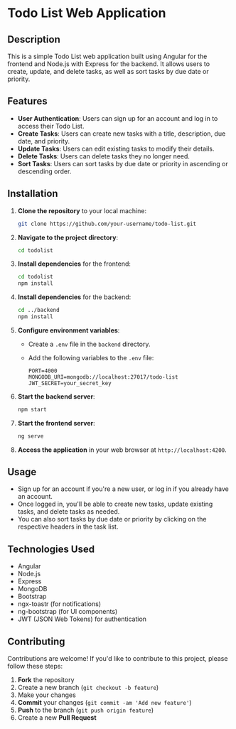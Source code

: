 # Todo List Web Application

## Description

This is a simple Todo List web application built using Angular for the frontend and Node.js with Express for the backend. It allows users to create, update, and delete tasks, as well as sort tasks by due date or priority.

## Features

- **User Authentication**: Users can sign up for an account and log in to access their Todo List.
- **Create Tasks**: Users can create new tasks with a title, description, due date, and priority.
- **Update Tasks**: Users can edit existing tasks to modify their details.
- **Delete Tasks**: Users can delete tasks they no longer need.
- **Sort Tasks**: Users can sort tasks by due date or priority in ascending or descending order.

## Installation

1. **Clone the repository** to your local machine:

    ```bash
    git clone https://github.com/your-username/todo-list.git
    ```

2. **Navigate to the project directory**:

    ```bash
    cd todolist
    ```

3. **Install dependencies** for the frontend:

    ```bash
    cd todolist
    npm install
    ```

4. **Install dependencies** for the backend:

    ```bash
    cd ../backend
    npm install
    ```

5. **Configure environment variables**:

    - Create a `.env` file in the `backend` directory.
    - Add the following variables to the `.env` file:

        ```
        PORT=4000
        MONGODB_URI=mongodb://localhost:27017/todo-list
        JWT_SECRET=your_secret_key
        ```

6. **Start the backend server**:

    ```bash
    npm start
    ```

7. **Start the frontend server**:

    ```bash
    ng serve
    ```

8. **Access the application** in your web browser at `http://localhost:4200`.

## Usage

- Sign up for an account if you're a new user, or log in if you already have an account.
- Once logged in, you'll be able to create new tasks, update existing tasks, and delete tasks as needed.
- You can also sort tasks by due date or priority by clicking on the respective headers in the task list.

## Technologies Used

- Angular
- Node.js
- Express
- MongoDB
- Bootstrap
- ngx-toastr (for notifications)
- ng-bootstrap (for UI components)
- JWT (JSON Web Tokens) for authentication

## Contributing

Contributions are welcome! If you'd like to contribute to this project, please follow these steps:

1. **Fork** the repository
2. Create a new branch (`git checkout -b feature`)
3. Make your changes
4. **Commit** your changes (`git commit -am 'Add new feature'`)
5. **Push** to the branch (`git push origin feature`)
6. Create a new **Pull Request**


